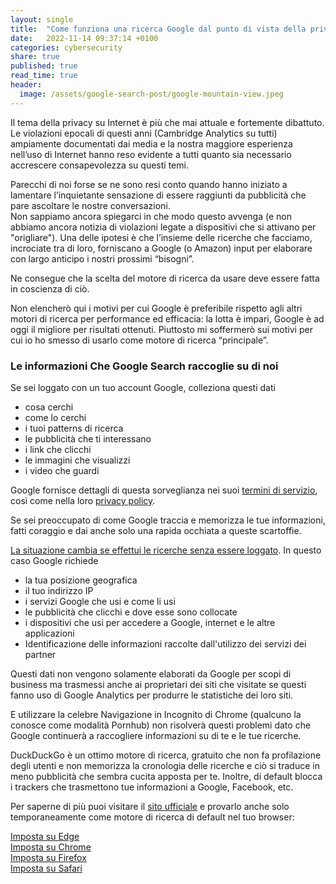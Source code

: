 ```yaml
---
layout: single
title:  "Come funziona una ricerca Google dal punto di vista della privacy"
date:   2022-11-14 09:37:14 +0100
categories: cybersecurity
share: true
published: true
read_time: true
header:
  image: /assets/google-search-post/google-mountain-view.jpeg 
---
```

<!-- ![Google HQ, Mountain View!](/assets/google-search-post/google-549570792.jpeg "Google HQ") -->

Il tema della privacy su Internet è più che mai attuale e fortemente dibattuto. <!-- todo inserire qualche nota/numero a testimonianza di ciò -->
Le violazioni epocali di questi anni (Cambridge Analytics su tutti) ampiamente documentati dai media e la nostra maggiore esperienza nell’uso di Internet hanno reso evidente a tutti quanto sia necessario accrescere consapevolezza su questi temi.

Parecchi di noi forse se ne sono resi conto quando hanno iniziato a lamentare l’inquietante sensazione di essere raggiunti da pubblicità che pare ascoltare le nostre conversazioni.<br>
Non sappiamo ancora spiegarci in che modo questo avvenga (e non abbiamo ancora notizia di violazioni legate a dispositivi che si attivano per "origliare"). 
Una delle ipotesi è che l’insieme delle ricerche che facciamo, incrociate tra di loro, forniscano a Google (o Amazon) input per elaborare con largo anticipo i nostri prossimi “bisogni”. 

Ne consegue che la scelta del motore di ricerca da usare deve essere fatta in coscienza di ciò.

Non elencherò qui i motivi per cui Google è preferibile rispetto agli altri motori di ricerca per performance ed efficacia: la lotta è impari, Google è ad oggi il migliore per risultati ottenuti.
Piuttosto mi soffermerò sui motivi per cui io ho smesso di usarlo come motore di ricerca “principale”.

### Le informazioni Che Google Search raccoglie su di noi
Se sei loggato con un tuo account Google, colleziona questi dati
* cosa cerchi
* come lo cerchi
* i tuoi patterns di ricerca
* le pubblicità che ti interessano
* i link che clicchi
* le immagini che visualizzi
* i video che guardi

Google fornisce dettagli di questa sorveglianza nei suoi [termini di servizio](https://policies.google.com/terms), così come nella loro [privacy policy](https://policies.google.com/privacy).

Se sei preoccupato di come Google traccia e memorizza le tue informazioni, fatti coraggio e dai anche solo una rapida occhiata a queste scartoffie.


<u>La situazione cambia se effettui le ricerche senza essere loggato</u>. In questo caso Google richiede

* la tua posizione geografica
* il tuo indirizzo IP
* i servizi Google che usi e come li usi
* le pubblicità che clicchi e dove esse sono collocate
* i dispositivi che usi per accedere a Google, internet e le altre applicazioni
* Identificazione delle informazioni raccolte dall'utilizzo dei servizi dei partner
  
Questi dati non vengono solamente elaborati da Google per scopi di business ma trasmessi anche ai proprietari dei siti che visitate se questi fanno uso di Google Analytics per produrre le statistiche dei loro siti.

E utilizzare la celebre Navigazione in Incognito di Chrome (qualcuno la conosce come modalità Pornhub) non risolverà questi problemi dato che Google continuerà a raccogliere informazioni su di te e le tue ricerche.

DuckDuckGo è un ottimo motore di ricerca, gratuito che non fa profilazione degli utenti e non memorizza la cronologia delle ricerche e ciò si traduce in meno pubblicità che sembra cucita apposta per te. Inoltre, di default blocca i trackers che trasmettono tue informazioni a Google, Facebook, etc.

Per saperne di più puoi visitare il [sito ufficiale][duckduckgo] e provarlo anche solo temporaneamente come motore di ricerca di default nel tuo browser:

[Imposta su Edge][edge]<br>
[Imposta su Chrome][chrome]<br>
[Imposta su Firefox][firefox]<br>
[Imposta su Safari][safari]<br>

[duckduckgo]:[https://duckduckgo.com/spread]
[edge]: https://support.microsoft.com/it-it/microsoft-edge/modificare-il-motore-di-ricerca-predefinito-in-microsoft-edge-cccaf51c-a4df-a43e-8036-d4d2c527a791
[chrome]: https://support.google.com/chrome/answer/95426?hl=it&co=GENIE.Platform%3DDesktop#zippy=
[firefox]: https://support.mozilla.org/it/kb/modificare-impostazioni-predefinite-ricerca-firefox
[safari]: https://support.apple.com/it-ch/guide/safari/sfria1042d31/mac
